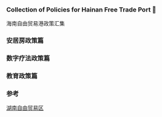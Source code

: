 ### Collection of Policies for Hainan Free Trade Port 👋

海南自由贸易港政策汇集
<!--
**hnftp/HNFTP** is a ✨ _special_ ✨ repository because its `README.md` (this file) appears on your GitHub profile.

Here are some ideas to get you started:

- 🔭 I’m currently working on ...
- 🌱 I’m currently learning ...
- 👯 I’m looking to collaborate on ...
- 🤔 I’m looking for help with ...
- 💬 Ask me about ...
- 📫 How to reach me: ...
- 😄 Pronouns: ...
- ⚡ Fun fact: ...
-->
### 安居房政策篇

### 数字疗法政策篇

### 
### 教育政策篇

### 参考

[湖南自由贸易区](http://ftz.hunan.gov.cn/)
